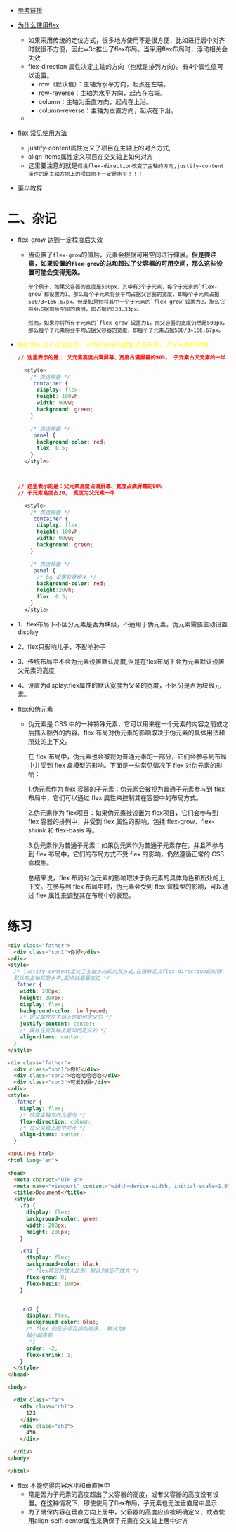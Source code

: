 - [参考链接](https://blog.csdn.net/qq_41809113/article/details/121869338?ops_request_misc=%257B%2522request%255Fid%2522%253A%2522168559785816782427418711%2522%252C%2522scm%2522%253A%252220140713.130102334..%2522%257D&request_id=168559785816782427418711&biz_id=0&utm_medium=distribute.pc_search_result.none-task-blog-2~all~sobaiduend~default-1-121869338-null-null.142^v88^control_2,239^v2^insert_chatgpt&utm_term=flex%E3%80%81&spm=1018.2226.3001.4187)
- [为什么使用flex](https://juejin.cn/post/7063823914136256543)
  - 如果采用传统的定位方式，很多地方使用不是很方便，比如进行居中对齐时就很不方便，因此w3c推出了flex布局。当采用flex布局时，浮动相关会失效
  - flex-direction 属性决定主轴的方向（也就是排列方向）。有4个属性值可以设置。
    - row（默认值）：主轴为水平方向，起点在左端。
    - row-reverse：主轴为水平方向，起点在右端。
    - column：主轴为垂直方向，起点在上沿。
    - column-reverse：主轴为垂直方向，起点在下沿。
  - 

- [flex 常见使用方法](https://juejin.cn/post/7010701578638196750)
  - justify-content属性定义了项目在主轴上的对齐方式,
  - align-items属性定义项目在交叉轴上如何对齐
  - 这里要注意的就是`假设flex-direction改变了主轴的方向,justify-content操作的是主轴方向上的项目而不一定是水平！！！`

- [菜鸟教程](https://www.runoob.com/w3cnote/flex-grammar.html)



# 二、杂记

- flex-grow 达到一定程度后失效

  - 当设置了`flex-grow`的值后，元素会根据可用空间进行伸展。**但是要注意，如果设置的`flex-grow`的总和超过了父容器的可用空间，那么这些设置可能会变得无效。**

    ```
    举个例子，如果父容器的宽度是500px，其中有3个子元素，每个子元素的`flex-grow`都设置为1。那么每个子元素将会平均占据父容器的宽度，即每个子元素占据500/3≈166.67px。但是如果你将其中一个子元素的`flex-grow`设置为2，那么它将会占据剩余空间的两倍，即占据约333.33px。
    
    然而，如果你将所有子元素的`flex-grow`设置为1，而父容器的宽度仍然是500px，那么每个子元素将会平均占据父容器的宽度，即每个子元素占据500/3≈166.67px。
    ```

- <font color=yellow>flex 是可以不设宽高的，因为它表示的就是动态布局，占父元素的比例</font>

  ```css
  // 这里表示的是： 父元素高度占满屏幕、宽度占满屏幕的90%， 子元素占父元素的一半
  
    <style>
      /* 类选择器 */
      .container {
        display: flex;
        height: 100vh;
        width: 90vw;
        background: green;
      }
  
      /* 类选择器 */
      .panel {
        background-color: red;
        flex: 0.5;
      }
    </style>
  
  
  
  // 这里表示的是：父元素高度占满屏幕、宽度占满屏幕的90%
  // 子元素高度占20， 宽度为父元素一半
  
    <style>
      /* 类选择器 */
      .container {
        display: flex;
        height: 100vh;
        width: 90vw;
        background: green;
      }
  
      /* 类选择器 */
      .panel {
        /* bg 设置背景相关 */
        background-color: red;
        height:20vh;
        flex: 0.5;
      }
    </style>
  ```

- 1、flex布局下不区分元素是否为块级，不适用于伪元素，伪元素需要主动设置display

- 2、flex只影响儿子，不影响孙子

- 3、传统布局中不会为元素设置默认高度,但是在flex布局下会为元素默认设置父元素的高度

- 4、设置为display:flex属性的默认宽度为父亲的宽度，不区分是否为块级元素。 

- flex和伪元素

  - 伪元素是 CSS 中的一种特殊元素，它可以用来在一个元素的内容之前或之后插入额外的内容。flex 布局对伪元素的影响取决于伪元素的具体用法和所处的上下文。

    在 flex 布局中，伪元素也会被视为普通元素的一部分，它们会参与到布局中并受到 flex 盒模型的影响。下面是一些常见情况下 flex 对伪元素的影响：

    1.伪元素作为 flex 容器的子元素：伪元素会被视为普通子元素参与到 flex 布局中，它们可以通过 flex 属性来控制其在容器中的布局方式。

    2.伪元素作为 flex项目：如果伪元素被设置为 flex项目，它们会参与到 flex 容器的排列中，并受到 flex 属性的影响，包括 flex-grow、flex-shrink 和 flex-basis 等。

    3.伪元素作为普通子元素：如果伪元素作为普通子元素存在，并且不参与到 flex 布局中，它们的布局方式不受 flex 的影响，仍然遵循正常的 CSS 盒模型。

    总结来说，flex 布局对伪元素的影响取决于伪元素的具体角色和所处的上下文。在参与到 flex 布局中时，伪元素会受到 flex 盒模型的影响，可以通过 flex 属性来调整其在布局中的表现。


# 练习

```html
<div class="father">
  <div class="son1">你好</div>
</div>
<style>
  /* justify-content定义了主轴方向的对其方式,在没有定义flex-direction的时候,
  默认的主轴就是水平,起点就是最左边 */
  .father {
    width: 200px;
    height: 200px;
    display: flex;
    background-color: burlywood;
    /* 定义属性在主轴上是如何定义的 */
    justify-content: center;
    /* 属性在交叉轴上是如何定义的 */
    align-items: center;
  }
</style>
```

```html
<div class="father">
  <div class="son1">你好</div>
  <div class="son2">哈哈哈哈哈哈</div>
  <div class="son3">可爱的很</div>
</div>
<style>
  .father {
    display: flex;
    /* 改变主轴方向为竖向 */
    flex-direction: column; 
    /* 在交叉轴上居中对齐 */
    align-items: center;
  }
```

```html
<!DOCTYPE html>
<html lang="en">

<head>
  <meta charset="UTF-8">
  <meta name="viewport" content="width=device-width, initial-scale=1.0">
  <title>Document</title>
  <style>
    .fa {
      display: flex;
      background-color: green;
      width: 200px;
      height: 200px;
    }

    .ch1 {
      display: flex;
      background-color: black;
      /* flex项目的放大比例，默认为0即不放大 */
      flex-grow: 0;
      flex-basis: 100px;
    }


    .ch2 {
      display: flex;
      background-color: blue;
      /* flex 的孩子项目排列顺序， 默认为0
      越小越靠前
       */
      order: -2;
      flex-shrink: 1;
    }
  </style>
</head>

<body>

  <div class="fa">
    <div class="ch1">
      123
    </div>
    <div class="ch2">
      456
    </div>

  </div>
</body>

</html>
```

- flex 不能使得内容水平和垂直居中
  - 常是因为子元素的高度超出了父容器的高度，或者父容器的高度没有设置。在这种情况下，即使使用了flex布局，子元素也无法垂直居中显示
  - 为了确保内容在垂直方向上居中，父容器的高度应该被明确定义，或者使用align-self: center属性来确保子元素在交叉轴上居中对齐